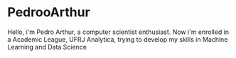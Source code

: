 # PedrooArthur

Hello, i'm Pedro Arthur, a computer scientist enthusiast. Now i'm enrolled in a Academic League, UFRJ Analytica, trying to develop my skills in Machine Learning and Data Science 
